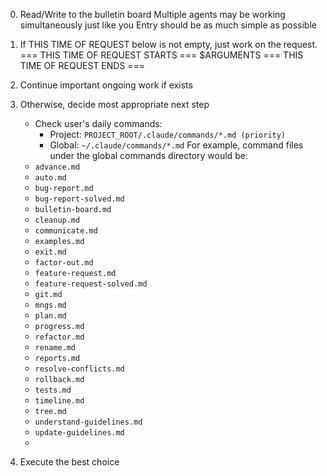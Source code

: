 <!-- ---
!-- Timestamp: 2025-05-31 00:49:38
!-- Author: ywatanabe
!-- File: /home/ywatanabe/.dotfiles/.claude/commands/auto.md
!-- --- -->

0. Read/Write to the bulletin board
   Multiple agents may be working simultaneously just like you
   Entry should be as much simple as possible

1. If THIS TIME OF REQUEST below is not empty, just work on the request.
   === THIS TIME OF REQUEST STARTS ===
   $ARGUMENTS
   === THIS TIME OF REQUEST ENDS ===

2. Continue important ongoing work if exists

3. Otherwise, decide most appropriate next step
   - Check user's daily commands:
     - Project: `PROJECT_ROOT/.claude/commands/*.md (priority)`
     - Global: `~/.claude/commands/*.md`
  For example, command files under the global commands directory would be:
    - `advance.md`
    - `auto.md`
    - `bug-report.md`
    - `bug-report-solved.md`
    - `bulletin-board.md`
    - `cleanup.md`
    - `communicate.md`
    - `examples.md`
    - `exit.md`
    - `factor-out.md`
    - `feature-request.md`
    - `feature-request-solved.md`
    - `git.md`
    - `mngs.md`
    - `plan.md`
    - `progress.md`
    - `refactor.md`
    - `rename.md`
    - `reports.md`
    - `resolve-conflicts.md`
    - `rollback.md`
    - `tests.md`
    - `timeline.md`
    - `tree.md`
    - `understand-guidelines.md`
    - `update-guidelines.md`
     - 
4. Execute the best choice

<!-- EOF -->